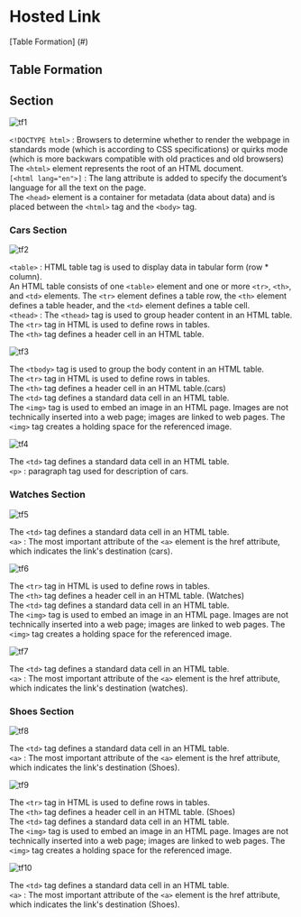 # Hosted Link

[Table Formation] (#)

## Table Formation

## Section

![tf1](https://github.com/UgamRaj/HtmlAssignment/assets/124122714/5c4eea6f-2bc9-4a8e-a905-04d336fbb60e)

`<!DOCTYPE html>` : Browsers to determine whether to render the webpage in standards mode (which is according to CSS specifications) or quirks mode (which is more backwars compatible with old practices and old browsers)<br/>
The `<html>` element represents the root of an HTML document.<br/>
`[<html lang="en">]` : The lang attribute is added to specify the document’s language for all the text on the page.<br/>
The `<head>` element is a container for metadata (data about data) and is placed between the `<html>` tag and the `<body>` tag.

### Cars Section

![tf2](https://github.com/UgamRaj/HtmlAssignment/assets/124122714/b94bca15-5aed-4256-b575-f968e2f04e87)

`<table>` : HTML table tag is used to display data in tabular form (row \* column).<br/>
An HTML table consists of one `<table>` element and one or more `<tr>`, `<th>`, and `<td>` elements. The `<tr>` element defines a table row, the `<th>` element defines a table header, and the `<td>` element defines a table cell. <br/>
`<thead>` : The `<thead>` tag is used to group header content in an HTML table. <br/>
The `<tr>` tag in HTML is used to define rows in tables. <br/>
The `<th>` tag defines a header cell in an HTML table.

![tf3](https://github.com/UgamRaj/HtmlAssignment/assets/124122714/a50af46c-83d0-45ac-a1e9-4dc24fc0d494)

The `<tbody>` tag is used to group the body content in an HTML table. <br/>
The `<tr>` tag in HTML is used to define rows in tables. <br/>
The `<th>` tag defines a header cell in an HTML table.(cars) <br/>
The `<td>` tag defines a standard data cell in an HTML table. <br/>
The `<img>` tag is used to embed an image in an HTML page. Images are not technically inserted into a web page; images are linked to web pages. The `<img>` tag creates a holding space for the referenced image.

![tf4](https://github.com/UgamRaj/HtmlAssignment/assets/124122714/08e23cbe-f990-4a9c-9631-494f7edab9ef)

The `<td>` tag defines a standard data cell in an HTML table. <br/>
`<p>` : paragraph tag used for description of cars.

### Watches Section

![tf5](https://github.com/UgamRaj/HtmlAssignment/assets/124122714/eb2abb82-2f40-491a-b978-81778b6e8e73)

The `<td>` tag defines a standard data cell in an HTML table. <br/>
`<a>` : The most important attribute of the `<a>` element is the href attribute, which indicates the link's destination (cars). 

![tf6](https://github.com/UgamRaj/HtmlAssignment/assets/124122714/22150902-cf36-4865-a678-eb2766333ef9)

The `<tr>` tag in HTML is used to define rows in tables. <br/>
The `<th>` tag defines a header cell in an HTML table. (Watches) <br/>
The `<td>` tag defines a standard data cell in an HTML table. <br/>
The `<img>` tag is used to embed an image in an HTML page. Images are not technically inserted into a web page; images are linked to web pages. The `<img>` tag creates a holding space for the referenced image.

![tf7](https://github.com/UgamRaj/HtmlAssignment/assets/124122714/669c5188-9251-4395-9680-3b3135ce2ed0)

The `<td>` tag defines a standard data cell in an HTML table. <br/>
`<a>` : The most important attribute of the `<a>` element is the href attribute, which indicates the link's destination (watches). 

### Shoes Section

![tf8](https://github.com/UgamRaj/HtmlAssignment/assets/124122714/3b13540a-9d1d-4e76-9a5a-5f71d2cd39c1)

The `<td>` tag defines a standard data cell in an HTML table. <br/>
`<a>` : The most important attribute of the `<a>` element is the href attribute, which indicates the link's destination (Shoes). <br/>

![tf9](https://github.com/UgamRaj/HtmlAssignment/assets/124122714/808a68cf-d829-42eb-a897-08993fb2d671)

The `<tr>` tag in HTML is used to define rows in tables. <br/>
The `<th>` tag defines a header cell in an HTML table. (Shoes) <br/>
The `<td>` tag defines a standard data cell in an HTML table. <br/>
The `<img>` tag is used to embed an image in an HTML page. Images are not technically inserted into a web page; images are linked to web pages. The `<img>` tag creates a holding space for the referenced image.


![tf10](https://github.com/UgamRaj/HtmlAssignment/assets/124122714/b73d05ae-2f2b-4fe5-b085-ede2f500f057)

The `<td>` tag defines a standard data cell in an HTML table. <br/>
`<a>` : The most important attribute of the `<a>` element is the href attribute, which indicates the link's destination (Shoes). 


